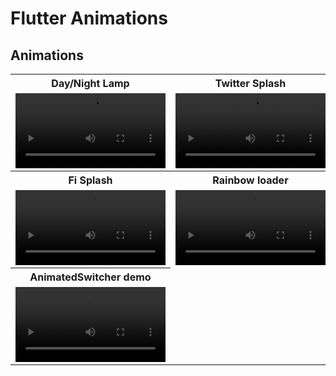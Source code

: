 # Flutter Animations

## Animations

<table style="width:100%">
  <tr>
    <th>Day/Night Lamp</th>
    <th>Twitter Splash</th>
    <th>Circular Square Loader</th> 
  
  </tr>
  <tr>
    <td><video src = "https://github.com/mutualmobile/flutter_animations_example/assets/89836238/726cd43c-c81e-4328-a7a4-35fccc8b9e75" width=240/></td> 
    <td><video src = "https://github.com/mutualmobile/flutter_animations_example/assets/89836238/0da3e05d-875d-411b-acbc-95529a8c4ce8" width=240/></td>
    <td><video src = "https://github.com/mutualmobile/flutter_animations_example/assets/89836238/a21f1ba8-fca5-4a73-9738-7b2f285dbd39" width=240/></td> 
  </tr>
  <tr>
    <th>Fi Splash</th>
    <th>Rainbow loader</th>
    <th>Animated Container Demo</th>
  </tr>
  <tr>
    <td><video src = "https://github.com/mutualmobile/flutter_animations_example/assets/89836238/0a2f845b-17b8-4360-ab0b-580238d2cfeb" width=240/></td>
    <td><video src = "https://github.com/mutualmobile/flutter_animations_example/assets/89836238/60c203f0-0fc1-4678-86f1-f8363915da1f" width=240/></td>
    <td><video src = "https://github.com/mutualmobile/flutter_animations_example/assets/89836238/74965727-03db-4d2d-9a32-09404bdfbf9b" width=240/></td>
  </tr>
      <tr>
    <th>AnimatedSwitcher demo</th>
  </tr>
  <tr>
    <td><video src = "https://github.com/mutualmobile/flutter_animations_example/assets/110823088/9f8172fc-99c0-472a-9cf3-81e37003dc59" width=240/></td>
  
  </tr>
</table>
